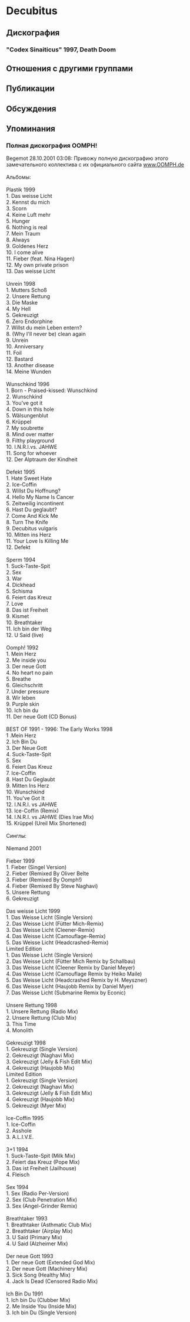 # Decubitus



## Дискография

### "Codex Sinaiticus" 1997, Death Doom




## Отношения с другими группами


## Публикации


## Обсуждения


## Упоминания

### Полная дискография OOMPH!

Begemot 28.10.2001 03:08:
Привожу полную дискографию этого замечательного коллектива с их официального сайта www.OOMPH.de<BR><BR>Альбомы:<BR><BR>Plastik 1999<BR>1. Das weisse Licht <BR>2. Kennst du mich <BR>3. Scorn <BR>4. Keine Luft mehr <BR>5. Hunger <BR>6. Nothing is real <BR>7. Mein Traum <BR>8. Always <BR>9. Goldenes Herz <BR>10. I come alive <BR>11. Fieber (feat. Nina Hagen) <BR>12. My own private prison <BR>13. Das weisse Licht<BR><BR>Unrein 1998<BR>1. Mutters Scho&szlig; <BR>2. Unsere Rettung <BR>3. Die Maske <BR>4. My Hell <BR>5. Gekreuzigt <BR>6. Zero Endorphine <BR>7. Willst du mein Leben entern? <BR>8. (Why I'll never be) clean again <BR>9. Unrein <BR>10. Anniversary <BR>11. Foil <BR>12. Bastard <BR>13. Another disease <BR>14. Meine Wunden<BR><BR>Wunschkind 1996<BR>1. Born - Praised-kissed: Wunschkind <BR>2. Wunschkind<BR>3. You've got it <BR>4. Down in this hole <BR>5. W&auml;lsungenblut <BR>6. Kr&uuml;ppel <BR>7. My soubrette <BR>8. Mind over matter <BR>9. Filthy playground <BR>10. I.N.R.I.vs. JAHWE <BR>11. Song for whoever <BR>12. Der Alptraum der Kindheit<BR><BR>Defekt 1995<BR>1. Hate Sweet Hate<BR>2. Ice-Coffin<BR>3. Willst Du Hoffnung?<BR>4. Hello My Name Is Cancer<BR>5. Zeitweilig incontinent<BR>6. Hast Du geglaubt?<BR>7. Come And Kick Me<BR>8. Turn The Knife<BR>9. Decubitus vulgaris<BR>10. Mitten ins Herz<BR>11. Your Love Is Killing Me<BR>12. Defekt<BR><BR>Sperm 1994<BR>1. Suck-Taste-Spit<BR>2. Sex<BR>3. War<BR>4. Dickhead<BR>5. Schisma<BR>6. Feiert das Kreuz<BR>7. Love<BR>8. Das ist Freiheit<BR>9. Kismet<BR>10. Breathtaker<BR>11. Ich bin der Weg<BR>12. U Said (live)<BR><BR>Oomph! 1992<BR>1. Mein Herz <BR>2. Me inside you <BR>3. Der neue Gott <BR>4. No heart no pain <BR>5. Breathe<BR>6. Gleichschritt <BR>7. Under pressure <BR>8. Wir leben <BR>9. Purple skin <BR>10. Ich bin du <BR>11. Der neue Gott (CD Bonus)<BR><BR>BEST OF 1991 - 1996: The Early Works 1998<BR>1 .Mein Herz <BR>2. Ich Bin Du <BR>3. Der Neue Gott <BR>4. Suck-Taste-Spit <BR>5. Sex <BR>6. Feiert Das Kreuz <BR>7. Ice-Coffin <BR>8. Hast Du Geglaubt <BR>9. Mitten Ins Herz<BR>10. Wunschkind<BR>11. You've Got It <BR>12. I.N.R.I. vs JAHWE <BR>13. Ice-Coffin (Remix) <BR>14. I.N.R.I. vs JAHWE (Dies Irae Mix) <BR>15. Kr&uuml;ppel (Ureil Mix Shortened)<BR><BR>Синглы:<BR><BR>Niemand 2001<BR><BR>Fieber 1999<BR>1. Fieber (Singel Version)<BR>2. Fieber (Remixed By Oliver Belte<BR>3. Fieber (Remixed By Oomph!)<BR>4. Fieber (Remixed By Steve Naghavi)<BR>5. Unsere Rettung<BR>6. Gekreuzigt<BR><BR>Das weisse Licht 1999<BR>1. Das Weisse Licht (Single Version)<BR>2. Das Weisse Licht (F&uuml;tter Mich-Remix)<BR>3. Das Weisse Licht (Cleener-Remix)<BR>4. Das Weisse Licht (Camouflage-Remix)<BR>5. Das Weisse Licht (Headcrashed-Remix) <BR>Limited Edition<BR>1. Das Weisse Licht (Single Version) <BR>2. Das Weisse Licht (F&uuml;tter Mich Remix by Schallbau) <BR>3. Das Weisse Licht (Cleener Remix by Daniel Meyer) <BR>4. Das Weisse Licht (Camouflage Remix by Heiko Maile) <BR>5. Das Weisse Licht (Headcrashed Remix by H. Meyszner) <BR>6. Das Weisse Licht (Haujobb Remix by Daniel Myer) <BR>7. Das Weisse Licht (Submarine Remix by Econic)<BR><BR>Unsere Rettung 1998<BR>1. Unsere Rettung (Radio Mix)<BR>2. Unsere Rettung (Club Mix)<BR>3. This Time<BR>4. Monolith<BR><BR>Gekreuzigt 1998<BR>1. Gekreuzigt (Single Version)<BR>2. Gekreuzigt (Naghavi Mix)<BR>3. Gekreuzigt (Jelly & Fish Edit Mix)<BR>4. Gekreuzigt (Haujobb Mix) <BR>Limited Edition<BR>1. Gekreuzigt (Single Version)<BR>2. Gekreuzigt (Naghavi Mix)<BR>3. Gekreuzigt (Jelly & Fish Edit Mix)<BR>4. Gekreuzigt (Haujobb Mix) <BR>5. Gekreuzigt (Myer Mix)<BR><BR>Ice-Coffin 1995<BR>1. Ice-Coffin<BR>2. Asshole<BR>3. A.L.I.V.E.<BR><BR>3+1   1994<BR>1. Suck-Taste-Spit (Milk Mix)<BR>2. Feiert das Kreuz (Pope Mix)<BR>3. Das ist Freiheit (Jailhouse)<BR>4. Fleisch<BR><BR>Sex 1994<BR>1. Sex (Radio Per-Version)<BR>2. Sex (Club Penetration Mix)<BR>3. Sex (Angel-Grinder Remix)<BR><BR>Breathtaker 1993<BR>1. Breathtaker (Asthmatic Club Mix)<BR>2. Breathtaker (Airplay Mix)<BR>3. U Said (Primary Mix)<BR>4. U Said (Alzheimer Mix)<BR><BR>Der neue Gott 1993<BR>1. Der neue Gott (Extended God Mix)<BR>2. Der neue Gott (Machinery Mix)<BR>3. Sick Song (Healthy Mix)<BR>4. Jack Is Dead (Censored Radio Mix)<BR><BR>Ich Bin Du 1991<BR>1. Ich bin Du (Clubber Mix)<BR>2. Me Inside You (Inside Mix) <BR>3. Ich bin Du (Single Version)<BR>

